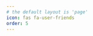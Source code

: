 ```yaml
---
# the default layout is 'page'
icon: fas fa-user-friends
order: 5
---
```


<!-- - [Quantum Observers](https://quantumobserveriastu.github.io)
- [Zhiqi Huang](http://zhiqihuang.top)
- [白舟尘](https://sirohune.site) -->